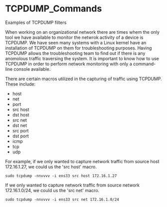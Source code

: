 # TCPDUMP_Commands
Examples of TCPDUMP filters

When working on an organizational network there are times whem the only tool we have available to monitor the netwrok activity of a device is TCPDUMP. We have seen many systems with a Linux kernel have an installation of TCPDUMP on them for troubleshooting purposes. Having TCPDUMP allows the troubleshooting team to find out if there is any anomolous traffic traversing the system. It is important to know how to use TCPDUMP in order to perform network monitoring with only a command-line console available.

There are certain macros utilized in the capturing of traffic using TCPDUMP. These include:
- host
- net
- port
- src host
- dst host
- src net
- dst net
- src port
- dst port
- icmp
- tcp
- udp

For example, if we only wanted to capture network traffic from source host 172.16.1.27, we could us the 'src host' macro.
<pre><code>sudo tcpdump -nnvvvv -i ens33 src host 172.16.1.27</code></pre>

If we only wanted to capture network traffic from source network 172.16.1.0/24, we could us the 'src net' macro.
<pre><code>sudo tcpdump -nnvvvv -i ens33 src net 172.16.1.0/24</code></pre>
